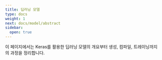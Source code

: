 ```yaml
---
title: 딥러닝 모델
type: docs
weight: 1
next: docs/model/abstract
sidebar:
  open: true
---
```


이 페이지에서는 Keras를 활용한 딥러닝 모델의 개요부터 생성, 컴파일, 트레이닝까지의 과정을 정리합니다.
